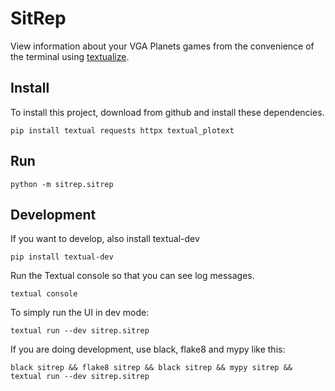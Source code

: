 # SitRep

View information about your VGA Planets games from the convenience of the terminal using [textualize](https://www.textualize.io/).

## Install

To install this project, download from github and install these dependencies.

```
pip install textual requests httpx textual_plotext
```

## Run

```
python -m sitrep.sitrep
```

## Development

If you want to develop, also install textual-dev

```
pip install textual-dev
```

Run the Textual console so that you can see log messages.

```
textual console
```

To simply run the UI in dev mode:

```
textual run --dev sitrep.sitrep
```

If you are doing development, use black, flake8 and mypy like this:

```
black sitrep && flake8 sitrep && black sitrep && mypy sitrep && textual run --dev sitrep.sitrep
```
